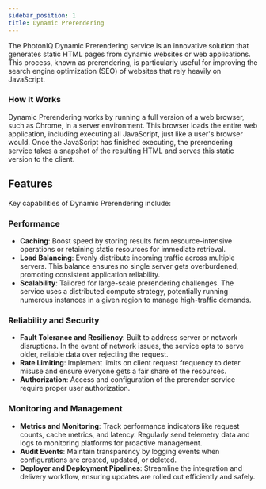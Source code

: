 ```yaml
---
sidebar_position: 1
title: Dynamic Prerendering
---
```


The PhotonIQ Dynamic Prerendering service is an innovative solution that generates static HTML pages from dynamic websites or web applications. This process, known as prerendering, is particularly useful for improving the search engine optimization (SEO) of websites that rely heavily on JavaScript.

### How It Works

Dynamic Prerendering works by running a full version of a web browser, such as Chrome, in a server environment. This browser loads the entire web application, including executing all JavaScript, just like a user's browser would. Once the JavaScript has finished executing, the prerendering service takes a snapshot of the resulting HTML and serves this static version to the client.

## Features

Key capabilities of Dynamic Prerendering include:

### Performance

- **Caching**: Boost speed by storing results from resource-intensive operations or retaining static resources for immediate retrieval.
- **Load Balancing**: Evenly distribute incoming traffic across multiple servers. This balance ensures no single server gets overburdened, promoting consistent application reliability.
- **Scalability**: Tailored for large-scale prerendering challenges. The service uses a distributed compute strategy, potentially running numerous instances in a given region to manage high-traffic demands.

### Reliability and Security

- **Fault Tolerance and Resiliency**: Built to address server or network disruptions. In the event of network issues, the service opts to serve older, reliable data over rejecting the request.
- **Rate Limiting**: Implement limits on client request frequency to deter misuse and ensure everyone gets a fair share of the resources.
- **Authorization**: Access and configuration of the prerender service require proper user authorization.

### Monitoring and Management

- **Metrics and Monitoring**: Track performance indicators like request counts, cache metrics, and latency. Regularly send telemetry data and logs to monitoring platforms for proactive management.
- **Audit Events**: Maintain transparency by logging events when configurations are created, updated, or deleted.
- **Deployer and Deployment Pipelines**: Streamline the integration and delivery workflow, ensuring updates are rolled out efficiently and safely.
